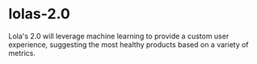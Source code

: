 # lolas-2.0
Lola's 2.0 will leverage machine learning to provide a custom user experience, suggesting the most healthy products based on a variety of metrics. 
